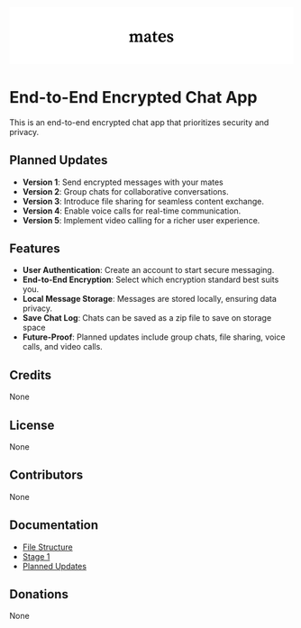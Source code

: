 ![mates](./mates/images/mates.png)

# End-to-End Encrypted Chat App

This is an end-to-end encrypted chat app that prioritizes security and privacy.

## Planned Updates

- **Version 1**: Send encrypted messages with your mates
- **Version 2**: Group chats for collaborative conversations.
- **Version 3**: Introduce file sharing for seamless content exchange.
- **Version 4**: Enable voice calls for real-time communication.
- **Version 5**: Implement video calling for a richer user experience.

## Features

- **User Authentication**: Create an account to start secure messaging.
- **End-to-End Encryption**: Select which encryption standard best suits you.
- **Local Message Storage**: Messages are stored locally, ensuring data privacy.
- **Save Chat Log**: Chats can be saved as a zip file to save on storage space
- **Future-Proof**: Planned updates include group chats, file sharing, voice calls, and video calls.


## Credits

None

## License

None

## Contributors

None

## Documentation


- [File Structure](./mates/docs/structure.md)
- [Stage 1](./mates/docs/stage1.md)
- [Planned Updates](./mates/docs/extras.md)

## Donations

None
